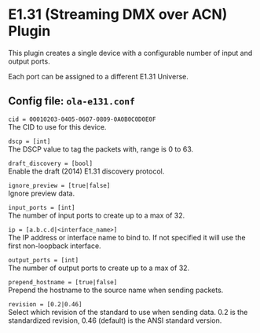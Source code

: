 E1.31 (Streaming DMX over ACN) Plugin
=====================================

This plugin creates a single device with a configurable number of input and
output ports.

Each port can be assigned to a different E1.31 Universe.


## Config file: `ola-e131.conf`

`cid = 00010203-0405-0607-0809-0A0B0C0D0E0F`  
The CID to use for this device.

`dscp = [int]`  
The DSCP value to tag the packets with, range is 0 to 63.

`draft_discovery = [bool]`  
Enable the draft (2014) E1.31 discovery protocol.

`ignore_preview = [true|false]`  
Ignore preview data.

`input_ports = [int]`  
The number of input ports to create up to a max of 32.

`ip = [a.b.c.d|<interface_name>]`  
The IP address or interface name to bind to. If not specified it will use
the first non-loopback interface.

`output_ports = [int]`  
The number of output ports to create up to a max of 32.

`prepend_hostname = [true|false]`  
Prepend the hostname to the source name when sending packets.

`revision = [0.2|0.46]`  
Select which revision of the standard to use when sending data. 0.2 is the
standardized revision, 0.46 (default) is the ANSI standard version.
